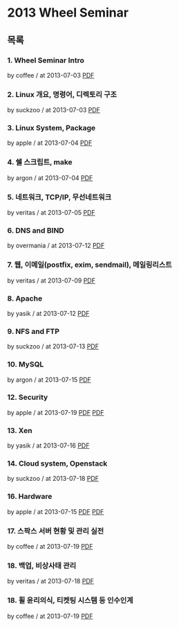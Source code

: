 # 2013 Wheel Seminar

## 목록

### 1. Wheel Seminar Intro

by coffee / at 2013-07-03
[PDF](https://home.cdn.sparcs.org/seminars/coffee-20130705-1.pptx)

### 2. Linux 개요, 명령어, 디렉토리 구조

by suckzoo / at 2013-07-03
[PDF](https://home.cdn.sparcs.org/seminars/suckzoo-20130713-1.pptx)

### 3. Linux System, Package

by apple / at 2013-07-04
[PDF](https://home.cdn.sparcs.org/seminars/apple-20130712-1.pdf)

### 4. 쉘 스크립트, make

by argon / at 2013-07-04
[PDF](https://home.cdn.sparcs.org/seminars/argon-20130712-1.pptx)

### 5. 네트워크, TCP/IP, 무선네트워크

by veritas / at 2013-07-05
[PDF](https://home.cdn.sparcs.org/seminars/veritas-20140702-0.pdf)

### 6. DNS and BIND

by overmania / at 2013-07-12
[PDF](https://home.cdn.sparcs.org/seminars/overmania-20130922-1.pdf)

### 7. 웹, 이메일(postfix, exim, sendmail), 메일링리스트

by veritas / at 2013-07-09
[PDF](https://home.cdn.sparcs.org/seminars/veritas-20140702_1-0.pptx)

### 8. Apache

by yasik / at 2013-07-12
[PDF](https://home.cdn.sparcs.org/seminars/yasik-20130926_1-1.pptx)

### 9. NFS and FTP

by suckzoo / at 2013-07-13
[PDF](https://home.cdn.sparcs.org/seminars/suckzoo-20130713_1-1.pptx)

### 10. MySQL

by argon / at 2013-07-15
[PDF](https://home.cdn.sparcs.org/seminars/argon-20130715-1.pptx)

### 12. Security

by apple / at 2013-07-19
[PDF](https://home.cdn.sparcs.org/seminars/apple-20140719-0.pdf)
[PDF](https://home.cdn.sparcs.org/seminars/apple-20140719-1.zip)

### 13. Xen

by yasik / at 2013-07-16
[PDF](https://home.cdn.sparcs.org/seminars/yasik-20130926-1.pptx)

### 14. Cloud system, Openstack

by suckzoo / at 2013-07-18
[PDF](https://home.cdn.sparcs.org/seminars/suckzoo-20140703-0.pptx)

### 16. Hardware

by apple / at 2013-07-15
[PDF](https://home.cdn.sparcs.org/seminars/apple-20130915-1.key)
[PDF](https://home.cdn.sparcs.org/seminars/apple-20130915_1-1.pdf)

### 17. 스팍스 서버 현황 및 관리 실전

by coffee / at 2013-07-19
[PDF](https://home.cdn.sparcs.org/seminars/coffee-20130724-1.pptx)

### 18. 백업, 비상사태 관리

by veritas / at 2013-07-18
[PDF](https://home.cdn.sparcs.org/seminars/veritas-20140702_2-0.pptx)

### 18. 휠 윤리의식, 티켓팅 시스템 등 인수인계

by coffee / at 2013-07-19
[PDF](https://home.cdn.sparcs.org/seminars/coffee-20130724_1-1.pptx)
